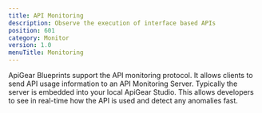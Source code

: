 ```yaml
---
title: API Monitoring
description: Observe the execution of interface based APIs
position: 601
category: Monitor
version: 1.0
menuTitle: Monitoring
---
```


ApiGear Blueprints support the API monitoring protocol. It allows clients to send API usage information to an API Monitoring Server. Typically the server is embedded into your local ApiGear Studio. This allows developers to see in real-time how the API is used and detect any anomalies fast.

